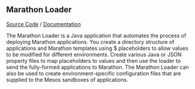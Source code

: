 ## Marathon Loader

[Source Code](https://github.hpe.com/caf/marathon-loader) / [Documentation](https://github.hpe.com/caf/marathon-loader)

The Marathon Loader is a Java application that automates the process of deploying Marathon applications. You create a directory structure of
applications and Marathon templates using $ placeholders to allow values to be modified for different environments. Create various Java or
JSON property files to map placeholders to values and then use the loader to send the fully-formed applications to Marathon. The Marathon
Loader can also be used to create environment-specific configuration files that are supplied to the Mesos sandboxes of applications.